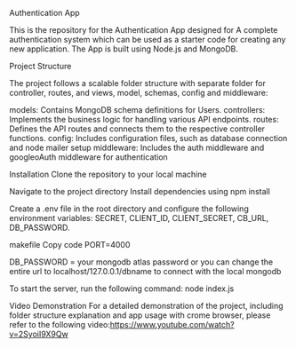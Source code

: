 Authentication App

This is the repository for the Authentication App designed for A complete authentication system which can be used as a starter code for creating any new application. The App is built using Node.js and MongoDB.

Project Structure

The project follows a scalable folder structure with separate folder for controller, routes, and views, model, schemas, config and middleware:

models: Contains MongoDB schema definitions for Users. controllers: Implements the business logic for handling various API endpoints. routes: Defines the API routes and connects them to the respective controller functions. config: Includes configuration files, such as database connection and node mailer setup middleware: Includes the auth middleware and googleoAuth middleware for authentication

Installation Clone the repository to your local machine

Navigate to the project directory Install dependencies using npm install

Create a .env file in the root directory and configure the following environment variables:
SECRET,
CLIENT_ID,
CLIENT_SECRET,
CB_URL,
DB_PASSWORD.

makefile Copy code PORT=4000

DB_PASSWORD = your mongodb atlas password or you can change the entire url to localhost/127.0.0.1/dbname to connect with the local mongodb

To start the server, run the following command: node index.js

Video Demonstration For a detailed demonstration of the project, including folder structure explanation and app usage with crome browser, please refer to the following video:https://www.youtube.com/watch?v=2SyoiI9X9Qw
